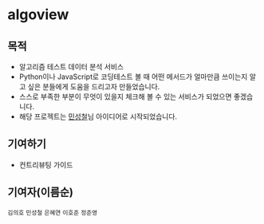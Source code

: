 # algoview

## 목적
* 알고리즘 테스트 데이터 분석 서비스
* Python이나 JavaScript로 코딩테스트 볼 때 어떤 메서드가 얼마만큼 쓰이는지 알고 싶은 분들에게 도움을 드리고자 만들었습니다.
* 스스로 부족한 부분이 무엇이 있을지 체크해 볼 수 있는 서비스가 되었으면 좋겠습니다.
* 해당 프로젝트는 [민성철](https://github.com/AMinSC/frequency_of_use_of_built-in_function)님 아이디어로 시작되었습니다.

## 기여하기
* 컨트리뷰팅 가이드

## 기여자(이름순)
`김의호` `민성철` `은혜연` `이호준` `정준영`
